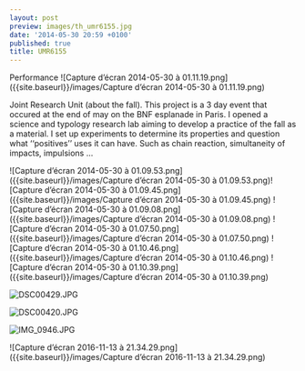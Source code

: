 ```yaml
---
layout: post
preview: images/th_umr6155.jpg
date: '2014-05-30 20:59 +0100'
published: true
title: UMR6155
---
```

Performance
![Capture d’écran 2014-05-30 à 01.11.19.png]({{site.baseurl}}/images/Capture d’écran 2014-05-30 à 01.11.19.png)

Joint Research Unit (about the fall). 
This project is a 3 day event that occured at the end of may on the BNF esplanade in Paris. I opened a science and typology research lab aiming to develop a practice of the fall as a material. I set up experiments to determine its properties and question what ‘‘positives’’ uses it can have. Such as chain reaction, simultaneity of impacts, impulsions ...

![Capture d’écran 2014-05-30 à 01.09.53.png]({{site.baseurl}}/images/Capture d’écran 2014-05-30 à 01.09.53.png)![Capture d’écran 2014-05-30 à 01.09.45.png]({{site.baseurl}}/images/Capture d’écran 2014-05-30 à 01.09.45.png)
![Capture d’écran 2014-05-30 à 01.09.08.png]({{site.baseurl}}/images/Capture d’écran 2014-05-30 à 01.09.08.png)
![Capture d’écran 2014-05-30 à 01.07.50.png]({{site.baseurl}}/images/Capture d’écran 2014-05-30 à 01.07.50.png)
![Capture d’écran 2014-05-30 à 01.10.46.png]({{site.baseurl}}/images/Capture d’écran 2014-05-30 à 01.10.46.png)
![Capture d’écran 2014-05-30 à 01.10.39.png]({{site.baseurl}}/images/Capture d’écran 2014-05-30 à 01.10.39.png)

![DSC00429.JPG]({{site.baseurl}}/images/DSC00429.JPG)

![DSC00420.JPG]({{site.baseurl}}/images/DSC00420.JPG)

![IMG_0946.JPG]({{site.baseurl}}/images/IMG_0946.JPG)

![Capture d’écran 2016-11-13 à 21.34.29.png]({{site.baseurl}}/images/Capture d’écran 2016-11-13 à 21.34.29.png)

